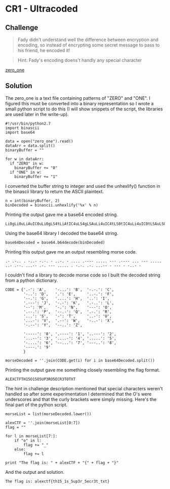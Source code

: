 # CR1 - Ultracoded

## Challenge
> Fady didn't understand well the difference between encryption and encoding, so instead of encrypting some secret message to pass to his friend, he encoded it!

> Hint: Fady's encoding doens't handly any special character

[zero_one](zero_one)

## Solution
The zero_one is a text file containing patterns of "ZERO" and "ONE". I figured this must be converted into a binary representation so I wrote a small python script to do this (I will show snippets of the script, the libraries are used later in the write-up).

```
#!/usr/bin/python2.7
import binascii
import base64

data = open("zero_one").read()
dataArr = data.split()
binaryBuffer = ""

for w in dataArr:
  if "ZERO" in w:
    binaryBuffer += "0"
  if "ONE" in w:
    binaryBuffer += "1"
```
I converted the buffer string to integer and used the unhexlify() function in the binascii library to return the ASCII plaintext.
```
n = int(binaryBuffer, 2)
binDecoded = binascii.unhexlify('%x' % n)
```
Printing the output gave me a base64 encoded string.
```
Li0gLi0uLiAuIC0uLi0gLS4tLiAtIC4uLS4gLSAuLi4uIC4tLS0tIC4uLi4uIC0tLSAuLS0tLSAuLi4gLS0tIC4uLi4uIC4uLSAuLS0uIC4uLi0tIC4tLiAtLS0gLi4uLi4gLiAtLi0uIC4tLiAuLi4tLSAtIC0tLSAtIC0uLi0gLQ==
```
Using the base64 library I decoded the base64 string.
```
base64Decoded = base64.b64decode(binDecoded)
```
Printing this output gave me an output resembling morse code.
```
.- .-.. . -..- -.-. - ..-. - .... .---- ..... --- .---- ... --- ..... ..- .--. ...-- .-. --- ..... . -.-. .-. ...-- - --- - -..- -
```
I couldn't find a library to decode morse code so I built the decoded string from a python dictionary.
```
CODE = {'.-': 'A',    '-...': 'B',  '-.-.': 'C',
        '-..': 'D',   '.': 'E',     '..-.': 'F',
        '--.': 'G',   '....': 'H',  '..': 'I',
        '.---': 'J',  '-.-': 'K',   '.-..': 'L',
        '--': 'M',    '-.': 'N',    '---': 'O',
        '.--.': 'P',  '--.-': 'Q',  '.-.': 'R',
        '...': 'S',   '-': 'T',     '..-': 'U',
        '...-': 'V',  '.--': 'W',   '-..-': 'X',
        '-.--': 'Y',  '--..': 'Z',

        '-----': '0', '.----': '1', '..---': '2',
        '...--': '3', '....-': '4', '.....': '5',
        '-....': '6', '--...': '7', '---..': '8',
        '----.': '9'
        }

morseDecoded = ''.join(CODE.get(i) for i in base64Decoded.split())
```
Printing the output gave me something closely resembling the flag format. 
```
ALEXCTFTH15O1SO5UP3RO5ECR3TOTXT
```
The hint in challenge description mentioned that special characters weren't handled so after some experimentation I determined that the O's were underscores and that the curly brackets were simply missing. Here's the final part of the python script.
```
morseList = list(morseDecoded.lower())

alexCTF = ''.join(morseList[0:7])
flag = ""

for l in morseList[7:]:
    if "o" in l:
        flag += "_"
    else:
        flag += l

print "The flag is: " + alexCTF + "{" + flag + "}"
```
And the output and solution.
```
The flag is: alexctf{th15_1s_5up3r_5ecr3t_txt}
```



